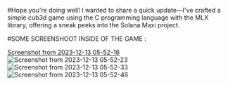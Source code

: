 #Hope you're doing well! I wanted to share a quick update—I've crafted a simple cub3d game  using the C programming language with the MLX library, offering a sneak peeks into the Solana Maxi project.


#SOME SCREENSHOOT INSIDE OF THE GAME :

[Screenshot from 2023-12-13 05-52-16](https://github.com/Himejjad/SOLANA_MAXI_3DGAME/assets/84937839/7aecf732-ef95-4a94-873c-5da60540d825)
![Screenshot from 2023-12-13 05-52-23](https://github.com/Himejjad/SOLANA_MAXI_3DGAME/assets/84937839/a687f896-9221-4049-bc25-5c83db2a14ea)
![Screenshot from 2023-12-13 05-52-33](https://github.com/Himejjad/SOLANA_MAXI_3DGAME/assets/84937839/a51023f8-d17c-4c70-9408-3a3c901413e9)
![Screenshot from 2023-12-13 05-52-46](https://github.com/Himejjad/SOLANA_MAXI_3DGAME/assets/84937839/eca3a432-6509-4a30-b765-2221d3feb410)
